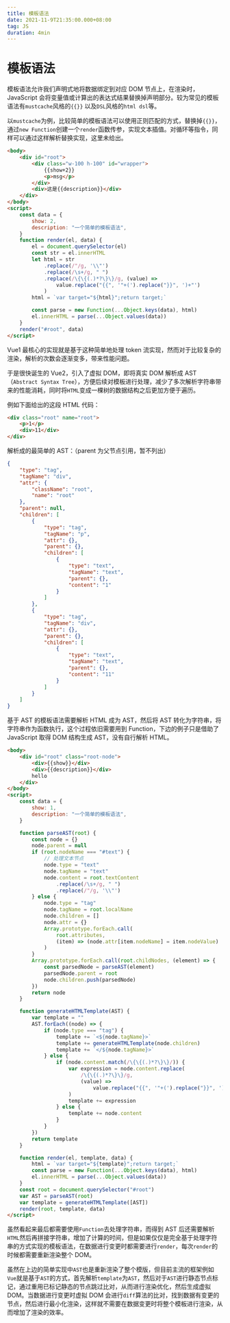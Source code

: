 ```yaml
---
title: 模板语法
date: 2021-11-9T21:35:00.000+08:00
tag: JS
duration: 4min
---
```


# 模板语法

模板语法允许我们声明式地将数据绑定到对应 DOM 节点上，在渲染时，JavaScript 会将变量值或计算出的表达式结果替换掉声明部分。较为常见的模板语法有`mustcache`风格的`{{}}` 以及`DSL`风格的`html dsl`等。

以`mustcache`为例，比较简单的模板语法可以使用正则匹配的方式，替换掉`{{}}`，通过`new Function`创建一个`render`函数传参，实现文本插值。对循环等指令，同样可以通过这样解析替换实现，这里未给出。

```html
<body>
	<div id="root">
		<div class="w-100 h-100" id="wrapper">
			{{show+2}}
			<p>msg</p>
		</div>
		<div>这是{{description}}</div>
	</div>
</body>
<script>
	const data = {
		show: 2,
		description: "一个简单的模板语法",
	}
	function render(el, data) {
		el = document.querySelector(el)
		const str = el.innerHTML
		let html = str
			.replace(/"/g, '\\"')
			.replace(/\s+/g, " ")
			.replace(/\{\{(.)*?\}\}/g, (value) =>
				value.replace("{{", '"+(').replace("}}", ')+"')
			)
		html = `var target="${html}";return target;`

		const parse = new Function(...Object.keys(data), html)
		el.innerHTML = parse(...Object.values(data))
	}
	render("#root", data)
</script>
```

Vue1 最核心的实现就是基于这种简单地处理 token 流实现，然而对于比较复杂的渲染，解析的次数会逐渐变多，带来性能问题。

于是很快诞生的 Vue2，引入了虚拟 DOM，即将真实 DOM 解析成 AST（`Abstract Syntax Tree`），方便后续对模板进行处理，减少了多次解析字符串带来的性能消耗，同时将`HTML`变成一棵树的数据结构之后更加方便于遍历。

例如下面给出的这段 HTML 代码：

```html
<div class="root" name="root">
	<p>1</p>
	<div>11</div>
</div>
```

解析成的最简单的 AST：（parent 为父节点引用，暂不列出）

```json
{
	"type": "tag",
	"tagName": "div",
	"attr": {
		"className": "root",
		"name": "root"
	},
	"parent": null,
	"children": [
		{
			"type": "tag",
			"tagName": "p",
			"attr": {},
			"parent": {},
			"children": [
				{
					"type": "text",
					"tagName": "text",
					"parent": {},
					"content": "1"
				}
			]
		},
		{
			"type": "tag",
			"tagName": "div",
			"attr": {},
			"parent": {},
			"children": [
				{
					"type": "text",
					"tagName": "text",
					"parent": {},
					"content": "11"
				}
			]
		}
	]
}
```

基于 AST 的模板语法需要解析 HTML 成为 AST，然后将 AST 转化为字符串，将字符串作为函数执行，这个过程依旧需要用到 Function，下边的例子只是借助了 JavaScript 取得 DOM 结构生成 AST，没有自行解析 HTML。

```html
<body>
	<div id="root" class="root-node">
		<div>{{show}}</div>
		<div>{{description}}</div>
		hello
	</div>
</body>
<script>
	const data = {
		show: 1,
		description: "一个简单的模板语法",
	}

	function parseAST(root) {
		const node = {}
		node.parent = null
		if (root.nodeName === "#text") {
			// 处理文本节点
			node.type = "text"
			node.tagName = "text"
			node.content = root.textContent
				.replace(/\s+/g, " ")
				.replace(/"/g, '\\"')
		} else {
			node.type = "tag"
			node.tagName = root.localName
			node.children = []
			node.attr = {}
			Array.prototype.forEach.call(
				root.attributes,
				(item) => (node.attr[item.nodeName] = item.nodeValue)
			)
		}
		Array.prototype.forEach.call(root.childNodes, (element) => {
			const parsedNode = parseAST(element)
			parsedNode.parent = root
			node.children.push(parsedNode)
		})
		return node
	}

	function generateHTMLTemplate(AST) {
		var template = ""
		AST.forEach((node) => {
			if (node.type === "tag") {
				template += `<${node.tagName}>`
				template += generateHTMLTemplate(node.children)
				template += `</${node.tagName}>`
			} else {
				if (node.content.match(/\{\{(.)*?\}\}/)) {
					var expression = node.content.replace(
						/\{\{(.)*?\}\}/g,
						(value) =>
							value.replace("{{", '"+(').replace("}}", ')+"')
					)
					template += expression
				} else {
					template += node.content
				}
			}
		})
		return template
	}

	function render(el, template, data) {
		html = `var target="${template}";return target;`
		const parse = new Function(...Object.keys(data), html)
		el.innerHTML = parse(...Object.values(data))
	}
	const root = document.querySelector("#root")
	var AST = parseAST(root)
	var template = generateHTMLTemplate([AST])
	render(root, template, data)
</script>
```

虽然看起来最后都需要使用`Function`去处理字符串，而得到 AST 后还需要解析`HTML`然后再拼接字符串，增加了计算的时间，但是如果仅仅是完全基于处理字符串的方式实现的模板语法，在数据进行变更时都需要进行`render`，每次`render`的时候都需要重新渲染整个 DOM。

虽然在上边的简单实现中`AST`也是重新渲染了整个模版，但目前主流的框架例如`Vue`就是基于`AST`的方式，首先解析`template`为`AST`，然后对于`AST`进行静态节点标记，通过重用已标记静态的节点跳过比对，从而进行渲染优化，然后生成虚拟 DOM。当数据进行变更时虚拟 DOM 会进行`diff`算法的比对，找到数据有变更的节点，然后进行最小化渲染，这样就不需要在数据变更时将整个模板进行渲染，从而增加了渲染的效率。
